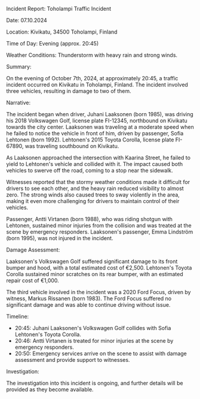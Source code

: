 Incident Report: Toholampi Traffic Incident

Date: 07.10.2024

Location: Kivikatu, 34500 Toholampi, Finland

Time of Day: Evening (approx. 20:45)

Weather Conditions: Thunderstorm with heavy rain and strong winds.

Summary:

On the evening of October 7th, 2024, at approximately 20:45, a traffic incident occurred on Kivikatu in Toholampi, Finland. The incident involved three vehicles, resulting in damage to two of them.

Narrative:

The incident began when driver, Juhani Laaksonen (born 1985), was driving his 2018 Volkswagen Golf, license plate FI-12345, northbound on Kivikatu towards the city center. Laaksonen was traveling at a moderate speed when he failed to notice the vehicle in front of him, driven by passenger, Sofia Lehtonen (born 1992). Lehtonen's 2015 Toyota Corolla, license plate FI-67890, was traveling southbound on Kivikatu.

As Laaksonen approached the intersection with Kaarina Street, he failed to yield to Lehtonen's vehicle and collided with it. The impact caused both vehicles to swerve off the road, coming to a stop near the sidewalk.

Witnesses reported that the stormy weather conditions made it difficult for drivers to see each other, and the heavy rain reduced visibility to almost zero. The strong winds also caused trees to sway violently in the area, making it even more challenging for drivers to maintain control of their vehicles.

Passenger, Antti Virtanen (born 1988), who was riding shotgun with Lehtonen, sustained minor injuries from the collision and was treated at the scene by emergency responders. Laaksonen's passenger, Emma Lindström (born 1995), was not injured in the incident.

Damage Assessment:

Laaksonen's Volkswagen Golf suffered significant damage to its front bumper and hood, with a total estimated cost of €2,500. Lehtonen's Toyota Corolla sustained minor scratches on its rear bumper, with an estimated repair cost of €1,000.

The third vehicle involved in the incident was a 2020 Ford Focus, driven by witness, Markus Rissanen (born 1983). The Ford Focus suffered no significant damage and was able to continue driving without issue.

Timeline:

* 20:45: Juhani Laaksonen's Volkswagen Golf collides with Sofia Lehtonen's Toyota Corolla.
* 20:46: Antti Virtanen is treated for minor injuries at the scene by emergency responders.
* 20:50: Emergency services arrive on the scene to assist with damage assessment and provide support to witnesses.

Investigation:

The investigation into this incident is ongoing, and further details will be provided as they become available.